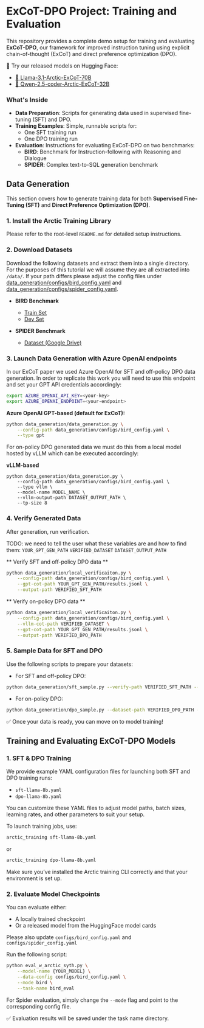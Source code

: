 # ExCoT-DPO Project: Training and Evaluation

This repository provides a complete demo setup for training and evaluating **ExCoT-DPO**, our framework for improved instruction tuning using explicit chain-of-thought (ExCoT) and direct preference optimization (DPO).

🚀 Try our released models on Hugging Face:
- [🤗 Llama-3.1-Arctic-ExCoT-70B](https://huggingface.co/Snowflake/Llama-3.1-Arctic-ExCoT-70B)
- [🤗 Qwen-2.5-coder-Arctic-ExCoT-32B](https://huggingface.co/Snowflake/Qwen-2.5-coder-Arctic-ExCoT-32B)

### What's Inside

- **Data Preparation**: Scripts for generating data used in supervised fine-tuning (SFT) and DPO.
- **Training Examples**: Simple, runnable scripts for:
  - One SFT training run
  - One DPO training run
- **Evaluation**: Instructions for evaluating ExCoT-DPO on two benchmarks:
  - **BIRD**: Benchmark for Instruction-following with Reasoning and Dialogue
  - **SPIDER**: Complex text-to-SQL generation benchmark


## Data Generation

This section covers how to generate training data for both **Supervised Fine-Tuning (SFT)** and **Direct Preference Optimization (DPO)**.

### 1. Install the Arctic Training Library

Please refer to the root-level `README.md` for detailed setup instructions.

### 2. Download Datasets

Download the following datasets and extract them into a single directory. For the purposes of this tutorial we will assume they are all extracted into `/data/`. If your path differs please adjust the config files under [data_generation/configs/bird_config.yaml](data_generation/configs/bird_config.yaml) and [data_generation/configs/spider_config.yaml](data_generation/configs/spider_config.yaml).

- **BIRD Benchmark**
  - [Train Set](https://bird-bench.oss-cn-beijing.aliyuncs.com/train.zip)
  - [Dev Set](https://bird-bench.oss-cn-beijing.aliyuncs.com/dev.zip)

- **SPIDER Benchmark**
  - [Dataset (Google Drive)](https://drive.google.com/file/d/1403EGqzIDoHMdQF4c9Bkyl7dZLZ5Wt6J/view)

### 3. Launch Data Generation with Azure OpenAI endpoints

In our ExCoT paper we used Azure OpenAI for SFT and off-policy DPO data generation. In order to replicate this work you will need to use this endpoint and set your GPT API credentials accordingly:

```bash
export AZURE_OPENAI_API_KEY=<your-key>
export AZURE_OPENAI_ENDPOINT=<your-endpoint>
```

**Azure OpenAI GPT-based (default for ExCoT):**
```bash
python data_generation/data_generation.py \
    --config-path data_generation/configs/bird_config.yaml \
    --type gpt
```

For on-policy DPO generated data we must do this from a local model hosted by vLLM which can be executed accordingly:

**vLLM-based**
```
python data_generation/data_generation.py \
    --config-path data_generation/configs/bird_config.yaml \
    --type vllm \
    --model-name MODEL_NAME \
    --vllm-output-path DATASET_OUTPUT_PATH \
    --tp-size 8
```

### 4. Verify Generated Data
After generation, run verification. 

TODO: we need to tell the user what these variables are and how to find them:
`YOUR_GPT_GEN_PATH`
`VERIFIED_DATASET`
`DATASET_OUTPUT_PATH`

** Verify SFT and off-policy DPO data **

```bash
python data_generation/local_verificaiton.py \
    --config-path data_generation/configs/bird_config.yaml \
    --gpt-cot-path YOUR_GPT_GEN_PATH/results.jsonl \
    --output-path VERIFIED_SFT_PATH
```
** Verify on-policy DPO data **

```bash
python data_generation/local_verificaiton.py \
    --config-path data_generation/configs/bird_config.yaml \
    --vllm-cot-path VERIFIED_DATASET \
    --gpt-cot-path YOUR_GPT_GEN_PATH/results.jsonl \
    --output-path VERIFIED_DPO_PATH
```

### 5. Sample Data for SFT and DPO
Use the following scripts to prepare your datasets:
* For SFT and off-policy DPO:
```bash
python data_generation/sft_sample.py --verify-path VERIFIED_SFT_PATH --output-path OUTPUT_PATH
```
* For on-policy DPO:
```bash
python data_generation/dpo_sample.py --dataset-path VERIFIED_DPO_PATH --version VERSION --output-path OUTPUT_PATH
```
✅ Once your data is ready, you can move on to model training!

## Training and Evaluating ExCoT-DPO Models

### 1. SFT & DPO Training

We provide example YAML configuration files for launching both SFT and DPO training runs:

- `sft-llama-8b.yaml`
- `dpo-llama-8b.yaml`

You can customize these YAML files to adjust model paths, batch sizes, learning rates, and other parameters to suit your setup.

To launch training jobs, use:

```bash
arctic_training sft-llama-8b.yaml
```
or
```bash
arctic_training dpo-llama-8b.yaml
```
Make sure you’ve installed the Arctic training CLI correctly and that your environment is set up.


### 2. Evaluate Model Checkpoints

You can evaluate either:

- A locally trained checkpoint
- Or a released model from the HuggingFace model cards

Please also update ```configs/bird_config.yaml``` and ```configs/spider_config.yaml```


Run the following script:

```bash
python eval_w_arctic_syth.py \
    --model-name {YOUR_MODEL} \
    --data-config configs/bird_config.yaml \
    --mode bird \
    --task-name bird_eval
```

For Spider evaluation, simply change the ```--mode``` flag and point to the corresponding config file.

✅ Evaluation results will be saved under the task name directory.
